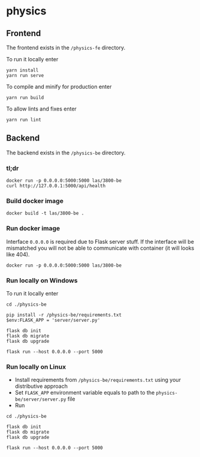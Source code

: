 # physics

## Frontend

The frontend exists in the `/physics-fe` directory.

To run it locally enter
```
yarn install
yarn run serve
```

To compile and minify for production enter
```
yarn run build
```

To allow lints and fixes enter
```
yarn run lint
```

## Backend

The backend exists in the `/physics-be` directory.

### tl;dr

```
docker run -p 0.0.0.0:5000:5000 las/3800-be
curl http://127.0.0.1:5000/api/health
```

### Build docker image

```
docker build -t las/3800-be .
```

### Run docker image

Interface `0.0.0.0` is required due to Flask server stuff. If the interface will be mismatched you will not be able to communicate with container (it will looks like 404).

```
docker run -p 0.0.0.0:5000:5000 las/3800-be
```

### Run locally on Windows

To run it locally enter
```
cd ./physics-be

pip install -r /physics-be/requirements.txt
$env:FLASK_APP = 'server/server.py'

flask db init
flask db migrate
flask db upgrade

flask run --host 0.0.0.0 --port 5000
```

### Run locally on Linux

- Install requirements from `/physics-be/requirements.txt` using your distributive approach
- Set `FLASK_APP` environment variable equals to path to the `physics-be/server/server.py` file
- Run
```
cd ./physics-be

flask db init
flask db migrate
flask db upgrade

flask run --host 0.0.0.0 --port 5000
```
